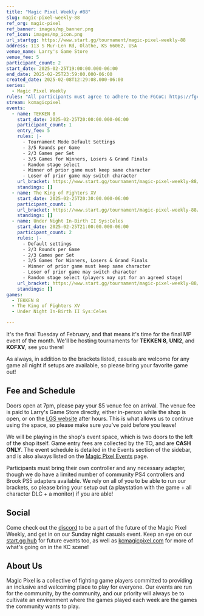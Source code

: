 ```yaml
---
title: "Magic Pixel Weekly #88"
slug: magic-pixel-weekly-88
ref_org: magic-pixel
ref_banner: images/mp_banner.png
ref_icon: images/mp_icon.png
url_startgg: https://www.start.gg/tournament/magic-pixel-weekly-88
address: 113 S Mur-Len Rd, Olathe, KS 66062, USA
venue_name: Larry's Game Store
venue_fee: 5
participant_count: 2
start_date: 2025-02-25T19:00:00.000-06:00
end_date: 2025-02-25T23:59:00.000-06:00
created_date: 2025-02-08T12:29:08.000-06:00
series:
  - Magic Pixel Weekly
rules: "All participants must agree to adhere to the FGCoC: https://fgcoc.com/"
stream: kcmagicpixel
events:
  - name: TEKKEN 8
    start_date: 2025-02-25T20:00:00.000-06:00
    participant_count: 1
    entry_fee: 5
    rules: |-
      - Tournament Mode Default Settings
      - 3/5 Rounds per Game
      - 2/3 Games per Set
      - 3/5 Games for Winners, Losers & Grand Finals
      - Random stage select
      - Winner of prior game must keep same character
      - Loser of prior game may switch character
    url_bracket: https://www.start.gg/tournament/magic-pixel-weekly-88/events/tekken-8/brackets/1885991/2775412
    standings: []
  - name: The King of Fighters XV
    start_date: 2025-02-25T20:30:00.000-06:00
    participant_count: 1
    url_bracket: https://www.start.gg/tournament/magic-pixel-weekly-88/events/king-of-fighters-xv/brackets/1885993/2775414
    standings: []
  - name: Under Night In-Birth II Sys:Celes
    start_date: 2025-02-25T21:00:00.000-06:00
    participant_count: 2
    rules: |-
      - Default settings
      - 2/3 Rounds per Game
      - 2/3 Games per Set
      - 3/5 Games for Winners, Losers & Grand Finals
      - Winner of prior game must keep same character
      - Loser of prior game may switch character
      - Random stage select (players may opt for an agreed stage)
    url_bracket: https://www.start.gg/tournament/magic-pixel-weekly-88/events/under-night-in-birth-ii-sys-celes/brackets/1885992/2775413
    standings: []
games:
  - TEKKEN 8
  - The King of Fighters XV
  - Under Night In-Birth II Sys:Celes

---
```


It's the final Tuesday of February, and that means it's time for the final MP event of the month. We'll be hosting tournaments for **TEKKEN 8**, **UNI2**, and **KOFXV**, see you there!<!--more-->

As always, in addition to the brackets listed, casuals are welcome for any game all night if setups are available, so please bring your favorite game out! 

## Fee and Schedule

Doors open at 7pm, please pay your $5 venue fee on arrival. The venue fee is paid to Larry's Game Store directly, either in-person while the shop is open, or on the [LGS website](https://www.larrysgamestore.com/products/kc-magic-pixel-5) after hours. This is what allows us to continue using the space, so please make sure you've paid before you leave!

We will be playing in the shop's event space, which is two doors to the left of the shop itself. Game entry fees are collected by the TO, and are **CASH ONLY**. The event schedule is detailed in the Events section of the sidebar, and is also always listed on the [Magic Pixel Events](https://kcmagicpixel.com/events/) page.

Participants must bring their own controller and any necessary adapter, though we do have a limited number of community PS4 controllers and Brook PS5 adapters available. We rely on all of you to be able to run our brackets, so please bring your setup out (a playstation with the game + all character DLC + a monitor) if you are able!  

## Social

Come check out the [discord](https://discord.gg/jkmn6CVrrQ) to be a part of the future of the Magic Pixel Weekly, and get in on our Sunday night casuals event. Keep an eye on our [start.gg hub](https://www.start.gg/hub/magic-pixel) for future events too, as well as [kcmagicpixel.com](https://kcmagicpixel.com) for more of what's going on in the KC scene!

## About Us

Magic Pixel is a collective of fighting game players committed to providing an inclusive and welcoming place to play for everyone. Our events are run for the community, by the community, and our priority will always be to cultivate an environment where the games played each week are the games the community wants to play.
  